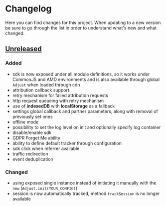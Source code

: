 # Changelog
Here you can find changes for this project. When updating to a new version be sure to go through the list in order to understand what's new and what changed.

## [Unreleased]
### Added
- sdk is now exposed under all module definitions, so it works under CommonJS and AMD environments and is also available through global `Adjust` when loaded through cdn
- attribution callback support 
- retry mechanism for failed attribution requests 
- http request queueing with retry mechanism
- use of **indexedDB** with **localStorage** as a fallback
- settings global callback and partner parameters, along with removal of previously set ones
- offline mode
- possibility to set the log level on init and optionally specify log container
- disable/enable sdk
- GDPR Forget Me ability
- ability to define default tracker through configuration
- sdk click when referrer available
- traffic redirection
- event deduplication

### Changed
- using exposed single instance instead of initiating it manually with the `new` (`Adjust.init(YOUR_CONFIG)`)
- session is now automatically tracked, method `trackSession` is no longer available

[example-app]:  src/index.js
[Unreleased]: https://github.com/adjust/web_sdk_dev/pull/1
